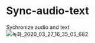 # Sync-audio-text 
Sychronize audio and text  
![녹화_2020_03_27_16_35_05_682](https://user-images.githubusercontent.com/38516906/77735309-b504ba00-704d-11ea-9991-353453ea0dd5.gif)
